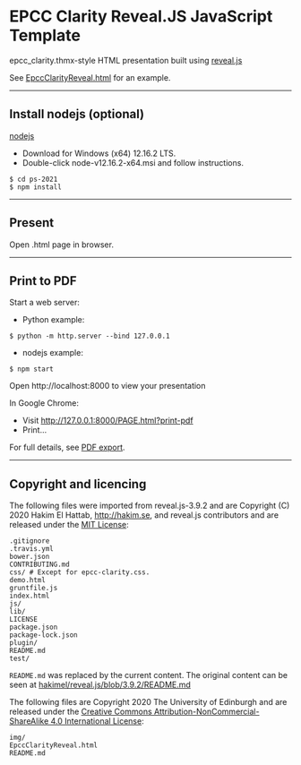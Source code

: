 # EPCC Clarity Reveal.JS JavaScript Template

epcc_clarity.thmx-style HTML presentation built using [reveal.js](https://github.com/hakimel/reveal.js)

See [EpccClarityReveal.html](./EpccClarityReveal.html) for an example.

---

## Install nodejs (optional)

[nodejs](https://nodejs.org)

* Download for Windows (x64) 12.16.2 LTS.
* Double-click node-v12.16.2-x64.msi and follow instructions.

```console
$ cd ps-2021
$ npm install
```

---

## Present

Open .html page in browser.

---

## Print to PDF

Start a web server:

* Python example:

```console
$ python -m http.server --bind 127.0.0.1
```

* nodejs example:

```console
$ npm start
```

Open http://localhost:8000 to view your presentation

In Google Chrome:

* Visit http://127.0.0.1:8000/PAGE.html?print-pdf
* Print...

For full details, see [PDF export](https://github.com/hakimel/reveal.js/#pdf-export).

---

## Copyright and licencing

The following files were imported from reveal.js-3.9.2 and are Copyright (C) 2020 Hakim El Hattab, http://hakim.se, and reveal.js contributors and are released under the [MIT License](./LICENSE):

```
.gitignore
.travis.yml
bower.json
CONTRIBUTING.md
css/ # Except for epcc-clarity.css.
demo.html
gruntfile.js
index.html
js/
lib/
LICENSE
package.json
package-lock.json
plugin/
README.md
test/
```

`README.md` was replaced by the current content. The original content can be seen at [hakimel/reveal.js/blob/3.9.2/README.md](https://github.com/hakimel/reveal.js/blob/3.9.2/README.md)

The following files are Copyright 2020 The University of Edinburgh and are released under the [Creative Commons Attribution-NonCommercial-ShareAlike 4.0 International License](https://creativecommons.org/licenses/by-nc-sa/4.0/):

```
img/
EpccClarityReveal.html
README.md
```
